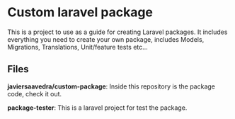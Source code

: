 # Custom laravel package
This is a project to use as a guide for creating Laravel packages. It includes everything you need to create your own package, includes Models, Migrations, Translations, Unit/feature tests etc...

## Files
**javiersaavedra/custom-package**: Inside this repository is the package code, check it out.

**package-tester**: This is a laravel project for test the package. 
